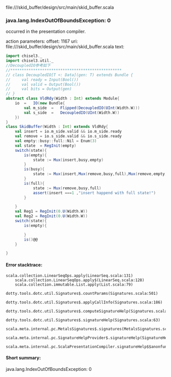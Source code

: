 file://<WORKSPACE>/skid_buffer/design/src/main/skid_buffer.scala
### java.lang.IndexOutOfBoundsException: 0

occurred in the presentation compiler.

action parameters:
offset: 1167
uri: file://<WORKSPACE>/skid_buffer/design/src/main/skid_buffer.scala
text:
```scala
import chisel3._
import chisel3.util._
//DecoupledIO参考如下
//*************************************************
// class DecoupledIO[T <: Data](gen: T) extends Bundle {
//     val ready = Input(Bool())
//     val valid = Output(Bool())
//     val bits = Output(gen)
// }
abstract class VldRdy(Width : Int) extends Module{
    io  =   IO(new Bundle{
        val m_side  =   Flipped(DecoupledIO(UInt(Width.W)))
        val s_side  =   DecoupledIO(UInt(Width.W))
    })
}
class SkidBuffer(Width : Int) extends VldRdy{
    val insert = io.m_side.valid && io.m_side.ready
    val remove = io.s_side.valid && io.s_side.ready
    val empty::busy::full::Nil = Enum(3)
    val state  = RegInit(empty)
    switch(state){
        is(empty){
            state := Mux(insert,busy,empty)
        }
        is(busy){
            state := Mux(insert,Mux(remove,busy,full),Mux(remove,empty,busy))
        }
        is(full){
            state := Mux(remove,busy,full)
            assert(insert ===1 ,"insert happend with full state!")
        }

    }
    val Reg1 = RegInit(0.U(Width.W))
    val Reg2 = RegInit(0.U(Width.W))
    switch(state){
        is(empty){

        }
        is()@@
    }

}
```



#### Error stacktrace:

```
scala.collection.LinearSeqOps.apply(LinearSeq.scala:131)
	scala.collection.LinearSeqOps.apply$(LinearSeq.scala:128)
	scala.collection.immutable.List.apply(List.scala:79)
	dotty.tools.dotc.util.Signatures$.countParams(Signatures.scala:501)
	dotty.tools.dotc.util.Signatures$.applyCallInfo(Signatures.scala:186)
	dotty.tools.dotc.util.Signatures$.computeSignatureHelp(Signatures.scala:94)
	dotty.tools.dotc.util.Signatures$.signatureHelp(Signatures.scala:63)
	scala.meta.internal.pc.MetalsSignatures$.signatures(MetalsSignatures.scala:17)
	scala.meta.internal.pc.SignatureHelpProvider$.signatureHelp(SignatureHelpProvider.scala:51)
	scala.meta.internal.pc.ScalaPresentationCompiler.signatureHelp$$anonfun$1(ScalaPresentationCompiler.scala:388)
```
#### Short summary: 

java.lang.IndexOutOfBoundsException: 0